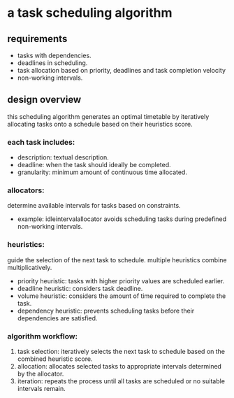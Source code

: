# a task scheduling algorithm

## requirements

- tasks with dependencies.
- deadlines in scheduling.
- task allocation based on priority, deadlines and task completion velocity
- non-working intervals.

## design overview

this scheduling algorithm generates an optimal timetable by iteratively allocating tasks onto a schedule based on their
heuristics score.

### each task includes:

- description: textual description.
- deadline: when the task should ideally be completed.
- granularity: minimum amount of continuous time allocated.

### allocators:

determine available intervals for tasks based on constraints.

- example: idleintervalallocator avoids scheduling tasks during predefined non-working intervals.

### heuristics:

guide the selection of the next task to schedule. multiple heuristics combine multiplicatively.

- priority heuristic: tasks with higher priority values are scheduled earlier.
- deadline heuristic: considers task deadline.
- volume heuristic: considers the amount of time required to complete the task.
- dependency heuristic: prevents scheduling tasks before their dependencies are satisfied.

### algorithm workflow:

1. task selection: iteratively selects the next task to schedule based on the combined heuristic score.
2. allocation: allocates selected tasks to appropriate intervals determined by the allocator.
3. iteration: repeats the process until all tasks are scheduled or no suitable intervals remain.

